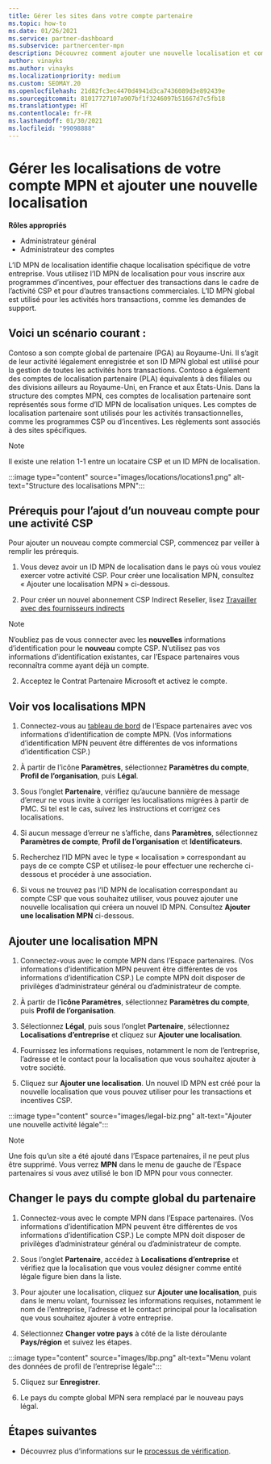 ```yaml
---
title: Gérer les sites dans votre compte partenaire
ms.topic: how-to
ms.date: 01/26/2021
ms.service: partner-dashboard
ms.subservice: partnercenter-mpn
description: Découvrez comment ajouter une nouvelle localisation et comment l’ID MPN de localisation est utilisé dans les programmes d’incentives, l’activité CSP, les abonnements et autres transactions.
author: vinayks
ms.author: vinayks
ms.localizationpriority: medium
ms.custom: SEOMAY.20
ms.openlocfilehash: 21d82fc3ec4470d4941d3ca7436089d3e892439e
ms.sourcegitcommit: 81017727107a907bf1f3246097b51667d7c5fb18
ms.translationtype: HT
ms.contentlocale: fr-FR
ms.lasthandoff: 01/30/2021
ms.locfileid: "99098888"
---
```

# <a name="manage-your-mpn-account-locations-and-add-a-new-location"></a>Gérer les localisations de votre compte MPN et ajouter une nouvelle localisation


**Rôles appropriés**

- Administrateur général
- Administrateur des comptes

L’ID MPN de localisation identifie chaque localisation spécifique de votre entreprise. Vous utilisez l’ID MPN de localisation pour vous inscrire aux programmes d’incentives, pour effectuer des transactions dans le cadre de l’activité CSP et pour d’autres transactions commerciales. L’ID MPN global est utilisé pour les activités hors transactions, comme les demandes de support.

## <a name="the-following-is-a-typical-scenario"></a>Voici un scénario courant :

Contoso a son compte global de partenaire (PGA) au Royaume-Uni. Il s’agit de leur activité légalement enregistrée et son ID MPN global est utilisé pour la gestion de toutes les activités hors transactions. Contoso a également des comptes de localisation partenaire (PLA) équivalents à des filiales ou des divisions ailleurs au Royaume-Uni, en France et aux États-Unis. Dans la structure des comptes MPN, ces comptes de localisation partenaire sont représentés sous forme d’ID MPN de localisation uniques. Les comptes de localisation partenaire sont utilisés pour les activités transactionnelles, comme les programmes CSP ou d’incentives. Les règlements sont associés à des sites spécifiques. 

>[!NOTE]
>Il existe une relation 1-1 entre un locataire CSP et un ID MPN de localisation.

:::image type="content" source="images/locations/locations1.png" alt-text="Structure des localisations MPN":::

## <a name="prerequisites-in-order-to-add-a-new-account-for-a-csp-business"></a>Prérequis pour l’ajout d’un nouveau compte pour une activité CSP

Pour ajouter un nouveau compte commercial CSP, commencez par veiller à remplir les prérequis.

1. Vous devez avoir un ID MPN de localisation dans le pays où vous voulez exercer votre activité CSP. Pour créer une localisation MPN, consultez « Ajouter une localisation MPN » ci-dessous.
  
1. Pour créer un nouvel abonnement CSP Indirect Reseller, lisez [Travailler avec des fournisseurs indirects](indirect-reseller-tasks-in-partner-center.md#get-started) 

>[!NOTE] 
 >N’oubliez pas de vous connecter avec les **nouvelles** informations d’identification pour le **nouveau** compte CSP. N’utilisez pas vos informations d’identification existantes, car l’Espace partenaires vous reconnaîtra comme ayant déjà un compte.

2. Acceptez le Contrat Partenaire Microsoft et activez le compte.

## <a name="view-your-mpn-locations"></a>Voir vos localisations MPN

1. Connectez-vous au [tableau de bord](https://partner.microsoft.com/dashboard/home) de l’Espace partenaires avec vos informations d’identification de compte MPN. (Vos informations d’identification MPN peuvent être différentes de vos informations d’identification CSP.) 
 
1. À partir de l’icône **Paramètres**, sélectionnez **Paramètres du compte**, **Profil de l’organisation**, puis **Légal**. 

1. Sous l’onglet **Partenaire**, vérifiez qu’aucune bannière de message d’erreur ne vous invite à corriger les localisations migrées à partir de PMC. Si tel est le cas, suivez les instructions et corrigez ces localisations. 

3. Si aucun message d’erreur ne s’affiche, dans **Paramètres**, sélectionnez **Paramètres de compte**, **Profil de l’organisation** et **Identificateurs**.

4. Recherchez l’ID MPN avec le type « localisation » correspondant au pays de ce compte CSP et utilisez-le pour effectuer une recherche ci-dessous et procéder à une association.

5. Si vous ne trouvez pas l’ID MPN de localisation correspondant au compte CSP que vous souhaitez utiliser, vous pouvez ajouter une nouvelle localisation qui créera un nouvel ID MPN. Consultez **Ajouter une localisation MPN** ci-dessous.

## <a name="add-an-mpn-location"></a>Ajouter une localisation MPN

1. Connectez-vous avec le compte MPN dans l’Espace partenaires. (Vos informations d’identification MPN peuvent être différentes de vos informations d’identification CSP.) Le compte MPN doit disposer de privilèges d’administrateur général ou d’administrateur de compte. 

1. À partir de l’**icône Paramètres**, sélectionnez **Paramètres du compte**, puis **Profil de l’organisation**.

2. Sélectionnez **Légal**, puis sous l’onglet **Partenaire**, sélectionnez **Localisations d’entreprise** et cliquez sur **Ajouter une localisation**.

3. Fournissez les informations requises, notamment le nom de l’entreprise, l’adresse et le contact pour la localisation que vous souhaitez ajouter à votre société.
 
1. Cliquez sur **Ajouter une localisation**. Un nouvel ID MPN est créé pour la nouvelle localisation que vous pouvez utiliser pour les transactions et incentives CSP.

:::image type="content" source="images/legal-biz.png" alt-text="Ajouter une nouvelle activité légale":::

> [!NOTE]
> Une fois qu’un site a été ajouté dans l’Espace partenaires, il ne peut plus être supprimé. Vous verrez **MPN** dans le menu de gauche de l’Espace partenaires si vous avez utilisé le bon ID MPN pour vous connecter.

## <a name="change-country-of-partner-global-account"></a>Changer le pays du compte global du partenaire 

1. Connectez-vous avec le compte MPN dans l’Espace partenaires. (Vos informations d’identification MPN peuvent être différentes de vos informations d’identification CSP.) Le compte MPN doit disposer de privilèges d’administrateur général ou d’administrateur de compte. 

2. Sous l’onglet **Partenaire**, accédez à **Localisations d’entreprise** et vérifiez que la localisation que vous voulez désigner comme entité légale figure bien dans la liste. 
 
1. Pour ajouter une localisation, cliquez sur **Ajouter une localisation**, puis dans le menu volant, fournissez les informations requises, notamment le nom de l’entreprise, l’adresse et le contact principal pour la localisation que vous souhaitez ajouter à votre entreprise. 
 
1. Sélectionnez **Changer votre pays** à côté de la liste déroulante **Pays/région** et suivez les étapes. 

:::image type="content" source="images/lbp.png" alt-text="Menu volant des données de profil de l’entreprise légale":::

5. Cliquez sur **Enregistrer**.

6. Le pays du compte global MPN sera remplacé par le nouveau pays légal.
  
## <a name="next-steps"></a>Étapes suivantes

- Découvrez plus d’informations sur le [processus de vérification](verification-responses.md).
